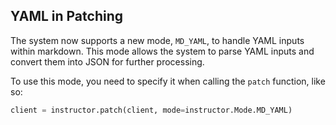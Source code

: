 ## YAML in Patching

The system now supports a new mode, `MD_YAML`, to handle YAML inputs within markdown. This mode allows the system to parse YAML inputs and convert them into JSON for further processing.

To use this mode, you need to specify it when calling the `patch` function, like so:

```python
client = instructor.patch(client, mode=instructor.Mode.MD_YAML)
```